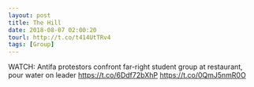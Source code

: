 ```yaml
---
layout: post
title: The Hill
date: 2018-08-07 02:00:20
tourl: http://t.co/t414UtTRv4
tags: [Group]
---
```

WATCH: Antifa protestors confront far-right student group at restaurant, pour water on leader https://t.co/6Ddf72bXhP https://t.co/0QmJ5nmR0O